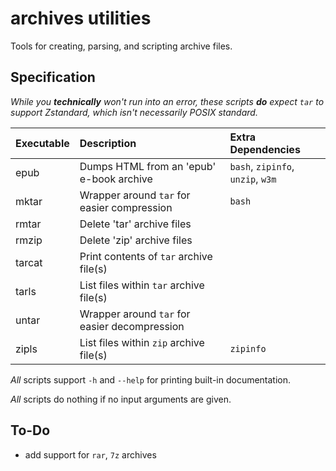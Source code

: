# archives utilities

Tools for creating, parsing, and scripting archive files.


## Specification

*While you **technically** won't run into an error, these scripts **do**
expect `tar` to support Zstandard, which isn't necessarily POSIX standard.*

Executable      |Description                                                   |Extra Dependencies
:---------------|:-------------------------------------------------------------|:------------------------------------------
epub            |Dumps HTML from an 'epub' e-book archive                      |`bash`, `zipinfo`, `unzip`, `w3m`
mktar           |Wrapper around `tar` for easier compression                   |`bash`
rmtar           |Delete 'tar' archive files                                    |
rmzip           |Delete 'zip' archive files                                    |
tarcat          |Print contents of `tar` archive file(s)                       |
tarls           |List files within `tar` archive file(s)                       |
untar           |Wrapper around `tar` for easier decompression                 |
zipls           |List files within `zip` archive file(s)                       |`zipinfo`

*All* scripts support `-h` and `--help` for printing built-in documentation.

*All* scripts do nothing if no input arguments are given.


## To-Do

 + add support for `rar`, `7z` archives

